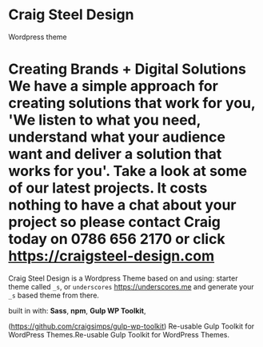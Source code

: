 # Craig Steel Design
Wordpress theme

Creating Brands + Digital Solutions
We have a simple approach for creating solutions that work for you,
'We listen to what you need, understand what your audience want and deliver a solution that works for you'.
Take a look at some of our latest projects.
It costs nothing to have a chat about your project so please contact Craig today on 0786 656 2170
or click
https://craigsteel-design.com
===

Craig Steel Design is a Wordpress Theme based on and using:
starter theme called `_s`, or `underscores` https://underscores.me and generate your `_s` based theme from there.

built in with:
**Sass**,
**npm**,
**Gulp WP Toolkit**,

(https://github.com/craigsimps/gulp-wp-toolkit)
Re-usable Gulp Toolkit for WordPress Themes.Re-usable Gulp Toolkit for WordPress Themes.